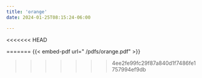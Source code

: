 ```yaml
---
title: 'orange'
date: 2024-01-25T08:15:24-06:00

---
```




<<<<<<< HEAD
<!-- {{< embed-pdf url=" /myblog/pdfs/orange.pdf" >}} -->
=======
{{< embed-pdf url=" /pdfs/orange.pdf" >}}
>>>>>>> 4ee2fe99fc29f87a840d1f7486fe1757994ef9db
